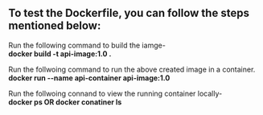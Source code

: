 ## To test the Dockerfile, you can follow the steps mentioned below:

Run the following command to build the iamge-  
__docker build -t api-image:1.0 .__

 
Run the follwoing command to run the above created image in a container.  
__docker run --name api-container api-image:1.0__

Run the follwoing connand to view the running container locally-  
__docker ps OR docker conatiner ls__
